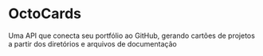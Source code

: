# OctoCards
Uma API que conecta seu portfólio ao GitHub, gerando cartões de projetos a partir dos diretórios e arquivos de documentação 
